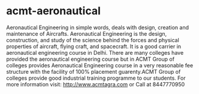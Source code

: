 acmt-aeronautical
=================

Aeronautical Engineering in simple words, deals with design, creation and maintenance of Aircrafts. Aeronautical Engineering is the design, construction, and study of the science behind the forces and physical properties of aircraft, flying craft, and spacecraft. It is a good carrier in aeronautical engineering course in Delhi. There are many colleges have provided the aeronautical engineering course but in ACMT Group of colleges provides Aeronautical Engineering course in a very reasonable fee structure with the facility of 100% placement guarenty.ACMT Group of colleges provide good industrial training programme to our students. For more information visit: http://www.acmtagra.com  or Call at 8447770950
